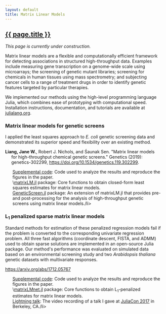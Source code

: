 ```yaml
---
layout: default
title: Matrix Linear Models
---
```


<h2><a href="{{ page.url }}" style="color:inherit">{{ page.title }}</a></h2>

<i>This page is currently under construction.</i>

Matrix linear models are a flexible and computationally efficient framework for detecting associations in structured high-throughput data. Examples include measuring gene transcription on a genome-wide scale using microarrays; the screening of genetic mutant libraries; screening for chemicals in human tissues using mass spectrometry; and subjecting cancer cells to a range of treatment drugs in order to identify genetic features targeted by particular therapies. 

We implemented our methods using the high-level programming language Julia, which combines ease of prototyping with computational speed. Installation instructions, documentation, and tutorials are available at <a href="https://julialang.org/">julialang.org</a>. 

<h3>Matrix linear models for genetic screens</h3>

I applied the least squares approach to <i>E. coli</i> genetic screening data and demonstrated its superior speed and flexibility over an existing method.

<p style="margin-left: 20px; text-indent: -20px;"><b>Liang, Jane W.</b>, Robert J. Nichols, and Śaunak Sen. "Matrix linear models for high-throughput chemical genetic screens." Genetics (2019): genetics-302299, <a href="https://doi.org/10.1534/genetics.119.302299">https://doi.org/10.1534/genetics.119.302299</a>. </p>

<ul style="list-style-type:none;">
    <li><a href="https://bitbucket.org/jwliang/mlm_gs_supplement/src/default/">Supplemental code</a>: Code used to analyze the results and reproduce the figures in the paper.</li>
    <li>\<a href="https://github.com/janewliang/matrixLM.jl">matrixLM.jl</a> package: Core functions to obtain closed-form least squares estimates for matrix linear models.</li>
    <li><a href="https://github.com/janewliang/GeneticScreen.jl">GeneticScreen.jl</a> package: An extension of matrixLM.jl that provides pre- and post-processing for the analysis of high-throughput genetic screens using matrix linear models./li>
</ul>

<h3>L<sub>1</sub>  penalized sparse matrix linear models</h3>

Standard methods for estimation of these penalized regression models fail if the problem is converted to the corresponding univariate regression problem. All three fast algorithms (coordinate descent, FISTA, and ADMM) used to obtain sparse solutions are implemented in an open-source Julia package. Our method's performance was evaluated on simulated data based on an environmental screening study and two <i>Arabidopsis thaliana</i> genetic datasets with multivariate responses. 

<p style="margin-left: 20px; text-indent: -20px;"><a href="https://arxiv.org/abs/1712.05767">https://arxiv.org/abs/1712.05767</a> </p>

<ul style="list-style-type:none;">
    <li><a href="https://bitbucket.org/jwliang/mlm_l1_supplement/src/default/">Supplemental code</a>: Code used to analyze the results and reproduce the figures in the paper.</li>
    <li>\<a href="https://github.com/janewliang/matrixLMnet.jl">matrixLMnet.jl</a> package: Core functions to obtain L<sub>1</sub>-penalized estimates for matrix linear models.</li>
    <li><a href="https://www.youtube.com/watch?v=LbWMmxMiZFQ">Lightning talk</a>: The video recording of a talk I gave at <a href="https://juliacon.org/2017/">JuliaCon 2017</a> in Berkeley, CA./li>
</ul>